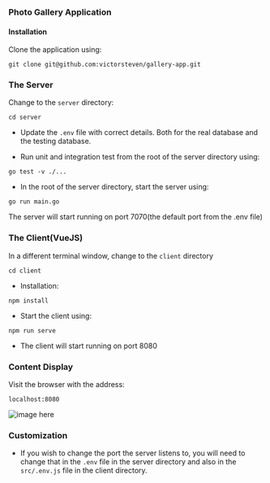 
### Photo Gallery Application

#### Installation
Clone the application using:
```
git clone git@github.com:victorsteven/gallery-app.git
```


### The Server
Change to the ``server`` directory:
```
cd server
```
- Update the ``.env`` file with correct details. Both for the real database and the testing database.

- Run unit and integration test from the root of the server directory using:
```
go test -v ./...
```
- In the root of the server directory, start the server using:
```
go run main.go
```
The server will start running on port 7070(the default port from the .env file)

### The Client(VueJS)
In a different terminal window, change  to the ``client`` directory
````.env
cd client
````
- Installation:
```
npm install
```
- Start the client using:
```.env
npm run serve
```
- The client will start running on port 8080

### Content Display

Visit the browser with the address:
```.env
localhost:8080
```
![image here](https://res.cloudinary.com/chikodi/image/upload/v1601689035/Screenshot_2020-10-03_at_02.36.09.png)

### Customization
- If you wish to change the port the server listens to, you will need to change that in the ``.env`` file in the server directory and also in the ``src/.env.js`` file in the client directory.

